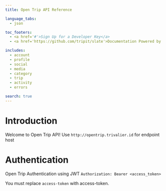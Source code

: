 ```yaml
---
title: Open Trip API Reference

language_tabs:
  - json

toc_footers:
  - <a href='#'>Sign Up for a Developer Key</a>
  - <a href='https://github.com/tripit/slate'>Documentation Powered by Slate</a>

includes:
  - account
  - profile
  - social
  - media
  - category
  - trip
  - activity
  - errors

search: true
---
```


# Introduction

Welcome to Open Trip API! Use `http://opentrip.trivalier.id` for endpoint host


# Authentication

Open Trip Authentication using JWT
`Authorization: Bearer <access_token>`

<aside class="notice">
You must replace <code>access-token</code> with access-token.
</aside>


